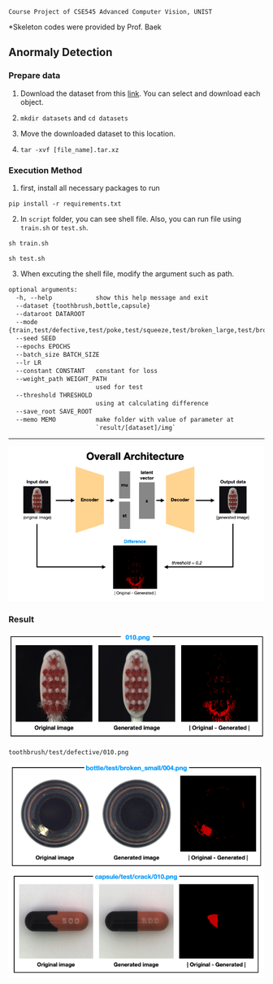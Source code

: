 ```
Course Project of CSE545 Advanced Computer Vision, UNIST
```

*Skeleton codes were provided by Prof. Baek

## Anormaly Detection

### Prepare data

1. Download the dataset from this [link](https://www.mvtec.com/company/research/datasets/mvtec-ad). You can select and download each object. 
2. `mkdir datasets` and `cd datasets`

3. Move the downloaded dataset to this location.
4. `tar -xvf [file_name].tar.xz`



### Execution Method

1. first, install all necessary packages to run

```shell
pip install -r requirements.txt
```

2. In `script` folder, you can see shell file. Also, you can run file using `train.sh` or `test.sh`.

```shell
sh train.sh
```

```shell
sh test.sh
```

3. When excuting the shell file, modify the argument such as path.

```shell
optional arguments:
  -h, --help            show this help message and exit
  --dataset {toothbrush,bottle,capsule}
  --dataroot DATAROOT
  --mode {train,test/defective,test/poke,test/squeeze,test/broken_large,test/broken_small,test/contamination,test/crack}
  --seed SEED
  --epochs EPOCHS
  --batch_size BATCH_SIZE
  --lr LR
  --constant CONSTANT   constant for loss
  --weight_path WEIGHT_PATH
                        used for test
  --threshold THRESHOLD
                        using at calculating difference
  --save_root SAVE_ROOT
  --memo MEMO           make folder with value of parameter at
                        `result/[dataset]/img`
```



---

<img src="img/overall.png" alt="overall"/>

### Result

<img src="img/010.png" alt="" style="zoom:75%;"/>

`toothbrush/test/defective/010.png`

<img src="img/002.png" alt="" style="zoom:120%;" />

<img src="img/005.png" alt="" style="zoom:120%;" />


